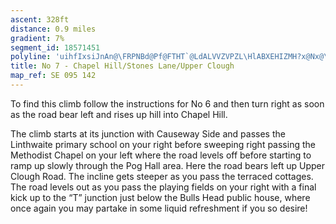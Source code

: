 ```yaml
---
ascent: 328ft
distance: 0.9 miles
gradient: 7%
segment_id: 18571451
polyline: 'uihfIxsiJnAn@\FRPNBd@Pf@FTHT`@LdALVVZVPZL\HlABXEHIZMH?x@Nx@\^@v@SZUvAgBZULM\o@ZWRENK`@Ol@[XSTUpDsBrBk@JGROnAcBh@i@PW^u@LMv@kA^_@GqA@kAEo@Ea@?_@EcA'
title: No 7 - Chapel Hill/Stones Lane/Upper Clough 
map_ref: SE 095 142
---
```


To find this climb follow the instructions for No 6 and then turn right as soon as the road bear left and rises up hill into Chapel Hill.

The climb starts at its junction with Causeway Side and passes the Linthwaite primary school on your right before sweeping right passing the Methodist Chapel on your left where the road levels off before starting to ramp up slowly through the Pog Hall area. Here the road bears left up Upper Clough Road. The incline gets steeper as you pass the terraced cottages. The road levels out as you pass the playing fields on your right with a final kick up to the “T” junction just below the Bulls Head public house, where once again you may partake in some liquid refreshment if you so desire!